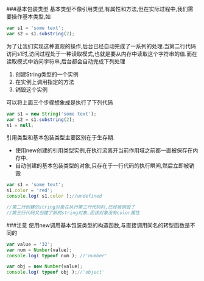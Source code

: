###基本包装类型
基本类型不像引用类型,有属性和方法,但在实际过程中,我们需要操作基本类型,如

```javascript
var s1 = 'some text';
var s2 = s1.substring(2);
```

为了让我们实现这种直观的操作,后台已经自动完成了一系列的处理.当第二行代码访问s1时,访问过程处于一种读取模式,也就是要从内存中读取这个字符串的值.而在读取模式中访问字符串,后台都会自动完成下列处理

1. 创建String类型的一个实例
2. 在实例上调用指定的方法
3. 销毁这个实例

可以将上面三个步骤想象成是执行了下列代码

```javascript
var s1 = new String('some text');
var s2 = s1.substring(2);
s1 = null;
```

引用类型和基本包装类型主要区别在于生存期.

- 使用new创建的引用类型实例,在执行流离开当前作用域之前都一直被保存在内存中.
- 自动创建的基本包装类型的对象,只存在于一行代码的执行瞬间,然后立即被销毁

```javascript
var s1 = 'some text';
s1.color = 'red';
console.log( s1.color );//undefined

//第二行创建的string对象在执行第三行代码时,已经被销毁了
//第三行代码又创建了新的string对象,而该对象没有color属性
```

###注意
使用new调用基本包装类型的构造函数,与直接调用同名的转型函数是不同的

```javascript
var value = '32';
var num = Number(value);
console.log( typeof num ); //'number'

var obj = new Number(value);
console.log( typeof obj );//'object'
```